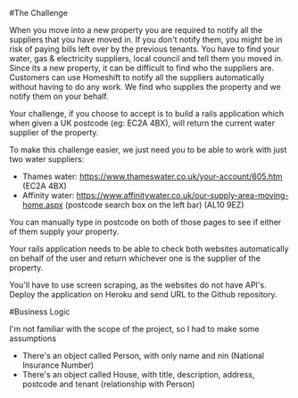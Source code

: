 #The Challenge

When you move into a new property you are required to notify all the suppliers that you have moved in. If you don't notify them, you might be in risk of paying bills left over by the previous tenants. You have to find your water, gas & electricity suppliers, local council and tell them you moved in. Since its a new property, it can be difficult to find who the suppliers are. Customers can use Homeshift to notify all the suppliers automatically without having to do any work. We find who supplies the property and we notify them on your behalf.

Your challenge, if you choose to accept is to build a rails application which when given a UK postcode (eg: EC2A 4BX), will return the current water supplier of the property.

To make this challenge easier, we just need you to be able to work with just two water suppliers:

* Thames water: https://www.thameswater.co.uk/your-account/605.htm (EC2A 4BX)
* Affinity water: https://www.affinitywater.co.uk/our-supply-area-moving-home.aspx (postcode search box on the left bar) (AL10 9EZ)

You can manually type in postcode on both of those pages to see if either of them supply your property.

Your rails application needs to be able to check both websites automatically on behalf of the user and return whichever one is the supplier of the property.

You'll have to use screen scraping, as the websites do not have API's. Deploy the application on Heroku and send URL to the Github repository.

#Business Logic

I'm not familiar with the scope of the project, so I had to make some assumptions

* There's an object called Person, with only name and nin (National Insurance Number)
* There's an object called House, with title, description, address, postcode and tenant (relationship with Person)
